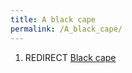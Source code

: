 ```yaml
---
title: A black cape
permalink: /A_black_cape/
---
```


1.  REDIRECT [Black cape](Black_cape "wikilink")
